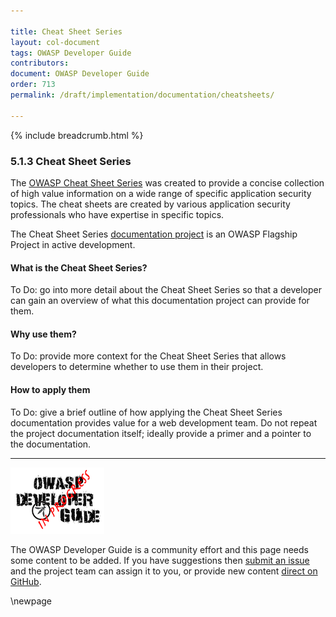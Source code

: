 ```yaml
---

title: Cheat Sheet Series
layout: col-document
tags: OWASP Developer Guide
contributors:
document: OWASP Developer Guide
order: 713
permalink: /draft/implementation/documentation/cheatsheets/

---
```


{% include breadcrumb.html %}

### 5.1.3 Cheat Sheet Series

The [OWASP Cheat Sheet Series][cheatsheets] was created to provide a concise collection of high value information
on a wide range of specific application security topics.
The cheat sheets are created by various application security professionals who have expertise in specific topics.

The Cheat Sheet Series [documentation project][cheat] is an OWASP Flagship Project in active development.

#### What is the Cheat Sheet Series?

To Do: go into more detail about the Cheat Sheet Series so that a developer
can gain an overview of what this documentation project can provide for them.

#### Why use them?

To Do: provide more context for the Cheat Sheet Series that allows developers to determine
whether to use them in their project.

#### How to apply them

To Do: give a brief outline of how applying the Cheat Sheet Series documentation provides value for a web development team.
Do not repeat the project documentation itself; ideally provide a primer and a pointer to the documentation.

----

![Developer Guide](../../../assets/images/dg_wip.png "OWASP Developer Guide")

The OWASP Developer Guide is a community effort and this page needs some content to be added.
If you have suggestions then [submit an issue][issue070103] and the project team can assign it to you,
or provide new content [direct on GitHub][edit070103].

[cheat]: https://owasp.org/www-project-cheat-sheets/
[cheatsheets]: https://cheatsheetseries.owasp.org/
[issue070103]: https://github.com/OWASP/www-project-developer-guide/issues/new?labels=enhancement&template=request.md&title=Update:%2007-implementation/01-documentation/03-cheatsheets
[edit070103]: https://github.com/OWASP/www-project-developer-guide/blob/main/draft/07-implementation/01-documentation/03-cheatsheets.md

\newpage

